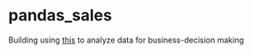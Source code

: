 # pandas_sales

Building using [this](https://www.youtube.com/watch?v=eMOA1pPVUc4&ab_channel=KeithGalli)
to analyze data for business-decision making
